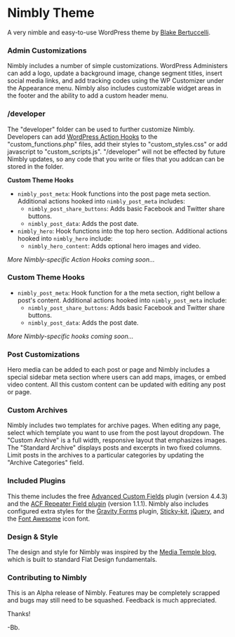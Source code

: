 # Nimbly Theme
A very nimble and easy-to-use WordPress theme by [Blake Bertuccelli].

### Admin Customizations
Nimbly includes a number of simple customizations. WordPress Administers can add a logo, update a background image, change segment titles, insert social media links, and add tracking codes using the WP Customizer under the Appearance menu. Nimbly also includes customizable widget areas in the footer and the ability to add a custom header menu.

### /developer
The "developer" folder can be used to further customize Nimbly. Developers can add [WordPress Action Hooks] to the "custom_functions.php" files, add their styles to "custom_styles.css" or add javascript to "custom_scripts.js". "/developer" will not be effected by future Nimbly updates, so any code that you write or files that you addcan can be stored in the folder.

**Custom Theme Hooks**
* `nimbly_post_meta`: Hook functions into the post page meta section. Additional actions hooked into `nimbly_post_meta` includes:
  * `nimbly_post_share_buttons`: Adds basic Facebook and Twitter share buttons.
  * `nimbly_post_data`: Adds the post date.
* `nimbly_hero`: Hook functions into the top hero section. Additional actions hooked into `nimbly_hero` include:
  * `nimbly_hero_content`: Adds optional hero images and video.

*More Nimbly-specific Action Hooks coming soon...*

### Custom Theme Hooks

* `nimbly_post_meta`: Hook function for a the meta section, right bellow a post's content. Additional actions hooked into `nimbly_post_meta` include:
  * `nimbly_post_share_buttons`: Adds basic Facebook and Twitter share buttons.
  * `nimbly_post_data`: Adds the post date.

*More Nimbly-specific hooks coming soon...*

### Post Customizations
Hero media can be added to each post or page and Nimbly includes a special sidebar meta section where users can add maps, images, or embed video content. All this custom content can be updated with editing any post or page.

### Custom Archives
Nimbly includes two templates for archive pages. When editing any page, select which template you want to use from the post layout dropdown. The "Custom Archive" is a full width, responsive layout that emphasizes images. The "Standard Archive" displays posts and excerpts in two fixed columns. Limit posts in the archives to a particular categories by updating the "Archive Categories" field. 

### Included Plugins
This theme includes the free [Advanced Custom Fields] plugin (version 4.4.3) and the [ACF Repeater Field plugin] (version 1.1.1). Nimbly also includes configured extra styles for the [Gravity Forms] plugin, [Sticky-kit], [jQuery], and the [Font Awesome] icon font.

### Design & Style
The design and style for Nimbly was inspired by the [Media Temple blog], which is built to standard Flat Design fundamentals.  

### Contributing to Nimbly
This is an Alpha release of Nimbly. Features may be completely scrapped and bugs may still need to be squashed. Feedback is much appreciated.

Thanks!

-Bb.

[WordPress Action Hooks]:https://codex.wordpress.org/Theme_Development#Plugin_API_Hooks
[Blake Bertuccelli]:https://www.linkedin.com/in/blakebertuccelli
[Advanced Custom Fields]:https://github.com/elliotcondon/acf
[ACF Repeater Field plugin]:http://www.advancedcustomfields.com/resources/repeater/y87rzmvcd82Ta6JK
[Gravity Forms]:http://www.gravityforms.com/
[Sticky-kit]:https://github.com/leafo/sticky-kit
[jQuery]:https://github.com/jquery
[Snazzy Maps]:https://snazzymaps.com/
[Font Awesome]:https://fortawesome.github.io/Font-Awesome/
[collection of custom controls]:https://github.com/paulund/wordpress-theme-customizer-custom-controls
[Media Temple blog]:http://mediatemple.com/blog
[collection of customizer controls]:https://github.com/paulund/wordpress-theme-customizer-custom-controls
